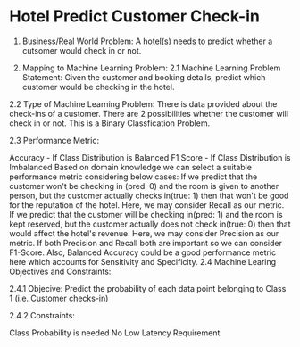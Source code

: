 # Hotel Predict Customer Check-in

1. Business/Real World Problem:
A hotel(s) needs to predict whether a cutsomer would check in or not.

2. Mapping to Machine Learning Problem:
2.1 Machine Learning Problem Statement: Given the customer and booking details, predict which customer would be checking in the hotel.

2.2 Type of Machine Learning Problem: There is data provided about the check-ins of a customer. There are 2 possibilities whether the customer will check in or not. This is a Binary Classfication Problem.

2.3 Performance Metric:

Accuracy - If Class Distribution is Balanced
F1 Score - If Class Distribution is Imbalanced
Based on domain knowledge we can select a suitable performance metric considering below cases:
If we predict that the customer won't be checking in (pred: 0) and the room is given to another person, but the customer actually checks in(true: 1) then that won't be good for the reputation of the hotel. Here, we may consider Recall as our metric.
If we predict that the customer will be checking in(pred: 1) and the room is kept reserved, but the customer actually does not check in(true: 0) then that would affect the hotel's revenue. Here, we may consider Precision as our metric.
If both Precision and Recall both are important so we can consider F1-Score.
Also, Balanced Accuracy could be a good performance metric here which accounts for Sensitivity and Specificity.
2.4 Machine Learing Objectives and Constraints:

2.4.1 Objecive: Predict the probability of each data point belonging to Class 1 (i.e. Customer checks-in)

2.4.2 Constraints:

Class Probability is needed
No Low Latency Requirement
